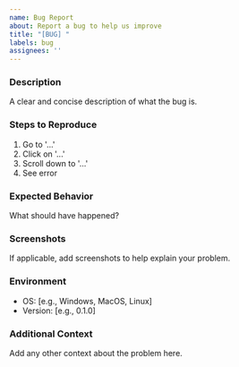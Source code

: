 ```yaml
---
name: Bug Report
about: Report a bug to help us improve
title: "[BUG] "
labels: bug
assignees: ''
---
```


### Description
A clear and concise description of what the bug is.

### Steps to Reproduce
1. Go to '...'
2. Click on '...'
3. Scroll down to '...'
4. See error

### Expected Behavior
What should have happened?

### Screenshots
If applicable, add screenshots to help explain your problem.

### Environment
- OS: [e.g., Windows, MacOS, Linux]
- Version: [e.g., 0.1.0]

### Additional Context
Add any other context about the problem here.
